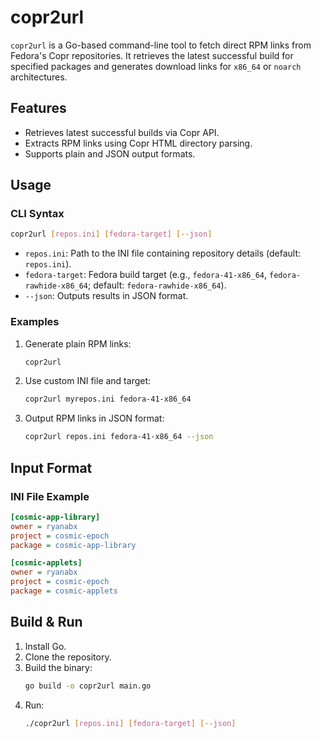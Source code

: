# copr2url

`copr2url` is a Go-based command-line tool to fetch direct RPM links from Fedora's Copr repositories. It retrieves the latest successful build for specified packages and generates download links for `x86_64` or `noarch` architectures.

## Features

- Retrieves latest successful builds via Copr API.
- Extracts RPM links using Copr HTML directory parsing.
- Supports plain and JSON output formats.

## Usage

### CLI Syntax

```bash
copr2url [repos.ini] [fedora-target] [--json]
```

- `repos.ini`: Path to the INI file containing repository details (default: `repos.ini`).
- `fedora-target`: Fedora build target (e.g., `fedora-41-x86_64`, `fedora-rawhide-x86_64`; default: `fedora-rawhide-x86_64`).
- `--json`: Outputs results in JSON format.

### Examples

1. Generate plain RPM links:
   ```bash
   copr2url
   ```
2. Use custom INI file and target:
   ```bash
   copr2url myrepos.ini fedora-41-x86_64
   ```
3. Output RPM links in JSON format:
   ```bash
   copr2url repos.ini fedora-41-x86_64 --json
   ```

## Input Format

### INI File Example

```ini
[cosmic-app-library]
owner = ryanabx
project = cosmic-epoch
package = cosmic-app-library

[cosmic-applets]
owner = ryanabx
project = cosmic-epoch
package = cosmic-applets
```

## Build & Run

1. Install Go.
2. Clone the repository.
3. Build the binary:
   ```bash
   go build -o copr2url main.go
   ```
4. Run:
   ```bash
   ./copr2url [repos.ini] [fedora-target] [--json]
   ```
